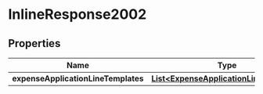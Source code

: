 

# InlineResponse2002


## Properties

Name | Type | Description | Notes
------------ | ------------- | ------------- | -------------
**expenseApplicationLineTemplates** | [**List&lt;ExpenseApplicationLineTemplate&gt;**](ExpenseApplicationLineTemplate.md) |  | 



